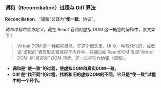 
### 调和（Reconciliation）过程与 Diff 算法

**Reconciliation**，“调和”又译为“**使一致**、协调”。

*调和过程的官方定义*，藏在 React 官网对虚拟 DOM 这一概念的解释中，原文如下：
> Virtual DOM 是一种编程概念。在这个概念里，UI 以一种理想化的，或者说“虚拟的”表现形式被保存于内存中，并通过如 ReactDOM 库*使 Virtual DOM 与“真实的” DOM 同步*。这一过程叫作[协调](https://zh-hans.reactjs.org/docs/reconciliation.html)（调和）。


- **调和是“使一致”的过程，使虚拟DOM和真实DOM一致。**
- **Diff 是“找不同”的过程，找新和旧的虚拟DOM的不同，它只是“使一致”过程中的一个环节。**











